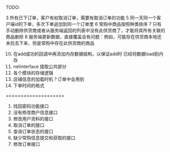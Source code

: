 
TODO:

3 所有已下订单，客户有权取消订单，需要有取消订单的功能
5 同一天同一个客户端id的下单，多次下单追加到同一个订单里
6 常购中商品按照种类排序
7 只有手动删除供货商或者从服务端返回的列表中没有此供货商了，才能将其所有关联的商品删除
8 服务端更新数据，直接覆盖会有问题：例如，可能存在供货商本地还未拉去下来，但是常购中存在此供货商的商品

10. 在add成功的回调中再添加内存数据结构，以保证add时 已经将数据load到内存
11. netinterface 提取公共部分
13. 各个模块的存储逻辑
14. 店铺信息的加载时机？订单中会用到
15. 下单时间的格式

====================

1. 找回密码功能接口
2. 没有修改商户信息接口
3. 修改用户资料的接口
4. 取消订单的接口
5. 查询订单状态的接口
6. 缺少常购信息提交和获取的接口
7. 修改订单接口

